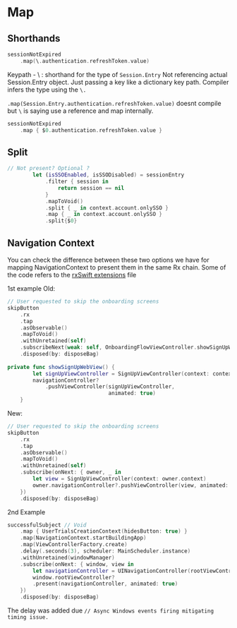# Map 


## Shorthands


```swift
sessionNotExpired
    .map(\.authentication.refreshToken.value)

```

Keypath - \ : shorthand for the type of `Session.Entry`
Not referencing actual Session.Entry object. Just passing a key like a dictionary key path.
Compiler infers the type using the `\.` 

`.map(Session.Entry.authentication.refreshToken.value)` doesnt compile
but `\` is saying use a reference and map internally.
 

```swift
sessionNotExpired
    .map { $0.authentication.refreshToken.value }

```




## Split

```swift
// Not present? Optional ?
        let (isSSOEnabled, isSSODisabled) = sessionEntry
            .filter { session in
                return session == nil
            }
            .mapToVoid()
            .split { _ in context.account.onlySSO }
            .map { _ in context.account.onlySSO }
            .split{$0}
```


## Navigation Context

You can check the difference between these two options we have for mapping NavigationContext to present them in the same Rx chain. 
Some of the code refers to the [rxSwift extensions](rx_extensions.md) file 

1st example
Old:
```swift
// User requested to skip the onboarding screens
skipButton
	.rx
	.tap
	.asObservable()
	.mapToVoid()
	.withUnretained(self)
	.subscribeNext(weak: self, OnboardingFlowViewController.showSignUpWebView)
	.disposed(by: disposeBag)
	
private func showSignUpWebView() {
        let signUpViewController = SignUpViewController(context: context)
        navigationController?
            .pushViewController(signUpViewController,
                                animated: true)
    }
```

New:
```swift
// User requested to skip the onboarding screens
skipButton
	.rx
	.tap
	.asObservable()
	.mapToVoid()
	.withUnretained(self)
	.subscribe(onNext: { owner, _ in
		let view = SignUpViewController(context: owner.context)
		owner.navigationController?.pushViewController(view, animated: true)
	})
	.disposed(by: disposeBag)
```


2nd Example

```swift
successfulSubject // Void
	.map { UserTrialsCreationContext(hidesButton: true) }
	.map(NavigationContext.startBuildingApp)
	.map(ViewControllerFactory.create)
	.delay(.seconds(3), scheduler: MainScheduler.instance) 
	.withUnretained(windowManager)
	.subscribe(onNext: { window, view in
		let navigationController = UINavigationController(rootViewController: view)
		window.rootViewController?
		.present(navigationController, animated: true)
	})
	.disposed(by: disposeBag)
```

The delay was added due 
`// Async Windows events firing mitigating timing issue.`